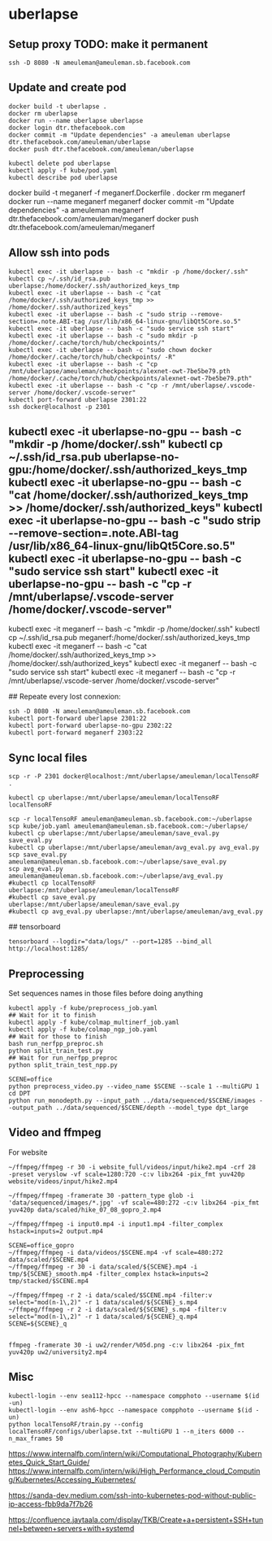 # uberlapse

## Setup proxy TODO: make it permanent
```
ssh -D 8080 -N ameuleman@ameuleman.sb.facebook.com
```

## Update and create pod
```
docker build -t uberlapse .
docker rm uberlapse
docker run --name uberlapse uberlapse
docker login dtr.thefacebook.com
docker commit -m "Update dependencies" -a ameuleman uberlapse dtr.thefacebook.com/ameuleman/uberlapse
docker push dtr.thefacebook.com/ameuleman/uberlapse

kubectl delete pod uberlapse
kubectl apply -f kube/pod.yaml
kubectl describe pod uberlapse
```
docker build -t meganerf -f meganerf.Dockerfile .
docker rm meganerf
docker run --name meganerf meganerf
docker commit -m "Update dependencies" -a ameuleman meganerf dtr.thefacebook.com/ameuleman/meganerf
docker push dtr.thefacebook.com/ameuleman/meganerf


## Allow ssh into pods
```
kubectl exec -it uberlapse -- bash -c "mkdir -p /home/docker/.ssh"
kubectl cp ~/.ssh/id_rsa.pub uberlapse:/home/docker/.ssh/authorized_keys_tmp
kubectl exec -it uberlapse -- bash -c "cat /home/docker/.ssh/authorized_keys_tmp >> /home/docker/.ssh/authorized_keys"
kubectl exec -it uberlapse -- bash -c "sudo strip --remove-section=.note.ABI-tag /usr/lib/x86_64-linux-gnu/libQt5Core.so.5"
kubectl exec -it uberlapse -- bash -c "sudo service ssh start"
kubectl exec -it uberlapse -- bash -c "sudo mkdir -p /home/docker/.cache/torch/hub/checkpoints/"
kubectl exec -it uberlapse -- bash -c "sudo chown docker /home/docker/.cache/torch/hub/checkpoints/ -R"
kubectl exec -it uberlapse -- bash -c "cp /mnt/uberlapse/ameuleman/checkpoints/alexnet-owt-7be5be79.pth /home/docker/.cache/torch/hub/checkpoints/alexnet-owt-7be5be79.pth"
kubectl exec -it uberlapse -- bash -c "cp -r /mnt/uberlapse/.vscode-server /home/docker/.vscode-server"
kubectl port-forward uberlapse 2301:22
ssh docker@localhost -p 2301
```
kubectl exec -it uberlapse-no-gpu -- bash -c "mkdir -p /home/docker/.ssh"
kubectl cp ~/.ssh/id_rsa.pub uberlapse-no-gpu:/home/docker/.ssh/authorized_keys_tmp
kubectl exec -it uberlapse-no-gpu -- bash -c "cat /home/docker/.ssh/authorized_keys_tmp >> /home/docker/.ssh/authorized_keys"
kubectl exec -it uberlapse-no-gpu -- bash -c "sudo strip --remove-section=.note.ABI-tag /usr/lib/x86_64-linux-gnu/libQt5Core.so.5"
kubectl exec -it uberlapse-no-gpu -- bash -c "sudo service ssh start"
kubectl exec -it uberlapse-no-gpu -- bash -c "cp -r /mnt/uberlapse/.vscode-server /home/docker/.vscode-server"
----
kubectl exec -it meganerf -- bash -c "mkdir -p /home/docker/.ssh"
kubectl cp ~/.ssh/id_rsa.pub meganerf:/home/docker/.ssh/authorized_keys_tmp
kubectl exec -it meganerf -- bash -c "cat /home/docker/.ssh/authorized_keys_tmp >> /home/docker/.ssh/authorized_keys"
kubectl exec -it meganerf -- bash -c "sudo service ssh start"
kubectl exec -it meganerf -- bash -c "cp -r /mnt/uberlapse/.vscode-server /home/docker/.vscode-server"

## Repeate every lost connexion:
```
ssh -D 8080 -N ameuleman@ameuleman.sb.facebook.com
kubectl port-forward uberlapse 2301:22
kubectl port-forward uberlapse-no-gpu 2302:22
kubectl port-forward meganerf 2303:22
```

## Sync local files
```
scp -r -P 2301 docker@localhost:/mnt/uberlapse/ameuleman/localTensoRF .

kubectl cp uberlapse:/mnt/uberlapse/ameuleman/localTensoRF localTensoRF

scp -r localTensoRF ameuleman@ameuleman.sb.facebook.com:~/uberlapse
scp kube/job.yaml ameuleman@ameuleman.sb.facebook.com:~/uberlapse/
kubectl cp uberlapse:/mnt/uberlapse/ameuleman/save_eval.py save_eval.py
kubectl cp uberlapse:/mnt/uberlapse/ameuleman/avg_eval.py avg_eval.py
scp save_eval.py ameuleman@ameuleman.sb.facebook.com:~/uberlapse/save_eval.py
scp avg_eval.py ameuleman@ameuleman.sb.facebook.com:~/uberlapse/avg_eval.py
#kubectl cp localTensoRF uberlapse:/mnt/uberlapse/ameuleman/localTensoRF
#kubectl cp save_eval.py uberlapse:/mnt/uberlapse/ameuleman/save_eval.py
#kubectl cp avg_eval.py uberlapse:/mnt/uberlapse/ameuleman/avg_eval.py
```

## tensorboard
```
tensorboard --logdir="data/logs/" --port=1285 --bind_all
http://localhost:1285/
```

## Preprocessing
Set sequences names in those files before doing anything
```
kubectl apply -f kube/preprocess_job.yaml
## Wait for it to finish
kubectl apply -f kube/colmap_multinerf_job.yaml
kubectl apply -f kube/colmap_ngp_job.yaml
## Wait for those to finish
bash run_nerfpp_preproc.sh
python split_train_test.py
## Wait for run_nerfpp_preproc
python split_train_test_npp.py
```

```
SCENE=office
python preprocess_video.py --video_name $SCENE --scale 1 --multiGPU 1
cd DPT
python run_monodepth.py --input_path ../data/sequenced/$SCENE/images --output_path ../data/sequenced/$SCENE/depth --model_type dpt_large
```


## Video and ffmpeg
For website
```-frames:v 900
~/ffmpeg/ffmpeg -r 30 -i website_full/videos/input/hike2.mp4 -crf 28  -preset veryslow -vf scale=1280:720 -c:v libx264 -pix_fmt yuv420p website/videos/input/hike2.mp4
```
```
~/ffmpeg/ffmpeg -framerate 30 -pattern_type glob -i 'data/sequenced/images/*.jpg' -vf scale=480:272 -c:v libx264 -pix_fmt yuv420p data/scaled/hike_07_08_gopro_2.mp4

~/ffmpeg/ffmpeg -i input0.mp4 -i input1.mp4 -filter_complex hstack=inputs=2 output.mp4

SCENE=office_gopro
~/ffmpeg/ffmpeg -i data/videos/$SCENE.mp4 -vf scale=480:272 data/scaled/$SCENE.mp4
~/ffmpeg/ffmpeg -r 30 -i data/scaled/${SCENE}.mp4 -i tmp/${SCENE}_smooth.mp4 -filter_complex hstack=inputs=2 tmp/stacked/$SCENE.mp4

~/ffmpeg/ffmpeg -r 2 -i data/scaled/$SCENE.mp4 -filter:v select="mod(n-1\,2)" -r 1 data/scaled/${SCENE}_s.mp4
~/ffmpeg/ffmpeg -r 2 -i data/scaled/${SCENE}_s.mp4 -filter:v select="mod(n-1\,2)" -r 1 data/scaled/${SCENE}_q.mp4
SCENE=${SCENE}_q


ffmpeg -framerate 30 -i uw2/render/%05d.png -c:v libx264 -pix_fmt yuv420p uw2/university2.mp4
```

## Misc
```
kubectl-login --env sea112-hpcc --namespace compphoto --username $(id -un)
kubectl-login --env ash6-hpcc --namespace compphoto --username $(id -un)
python localTensoRF/train.py --config localTensoRF/configs/uberlapse.txt --multiGPU 1 --n_iters 6000 --n_max_frames 50
```

https://www.internalfb.com/intern/wiki/Computational_Photography/Kubernetes_Quick_Start_Guide/
https://www.internalfb.com/intern/wiki/High_Performance_cloud_Computing/Kubernetes/Accessing_Kubernetes/

https://sanda-dev.medium.com/ssh-into-kubernetes-pod-without-public-ip-access-fbb9da7f7b26

https://confluence.jaytaala.com/display/TKB/Create+a+persistent+SSH+tunnel+between+servers+with+systemd

